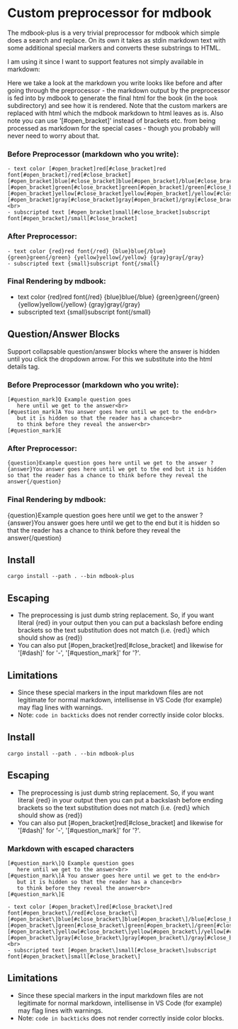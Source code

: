# Custom preprocessor for mdbook

The mdbook-plus is a very trivial preprocessor for mdbook which simple does a search and replace.
On its own it takes as stdin markdown text with some additional special markers and converts these substrings to HTML.

I am using it since I want to support features not simply available in markdown:

Here we take a look at the markdown you write looks like before and after going through the preprocessor - the markdown output by the preprocessor is fed into by mdbook to generate the final html for the book (in the `book` subdirectory) and see how it is rendered.
Note that the custom markers are replaced with html which the mdbook markdown to html leaves as is. 
Also note you can use '[#open_bracket\]' instead of brackets etc. from being processed as markdown for the special cases - though you probably will never need to worry about that.


### Before Preprocessor (markdown who you write):
```
- text color [#open_bracket]red[#close_bracket]red font[#open_bracket]/red[#close_bracket] [#open_bracket]blue[#close_bracket]blue[#open_bracket]/blue[#close_bracket] [#open_bracket]green[#close_bracket]green[#open_bracket]/green[#close_bracket] [#open_bracket]yellow[#close_bracket]yellow[#open_bracket]/yellow[#close_bracket] [#open_bracket]gray[#close_bracket]gray[#open_bracket]/gray[#close_bracket]<br>
- subscripted text [#open_bracket]small[#close_bracket]subscript font[#open_bracket]/small[#close_bracket]
```

### After Preprocessor:
```
- text color {red}red font{/red} {blue}blue{/blue} {green}green{/green} {yellow}yellow{/yellow} {gray}gray{/gray}
- subscripted text {small}subscript font{/small}
```

### Final Rendering by mdbook:
- text color {red}red font{/red} {blue}blue{/blue} {green}green{/green} {yellow}yellow{/yellow} {gray}gray{/gray}
- subscripted text {small}subscript font{/small}

## Question/Answer Blocks

Support collapsable question/answer blocks where the answer is hidden until you click the dropdown arrow.
For this we substitute into the html details tag.

### Before Preprocessor (markdown who you write):
```
[#question_mark]Q Example question goes
   here until we get to the answer<br>
[#question_mark]A You answer goes here until we get to the end<br>
   but it is hidden so that the reader has a chance<br>
   to think before they reveal the answer<br>
[#question_mark]E
```

### After Preprocessor:
```
{question}Example question goes here until we get to the answer ?{answer}You answer goes here until we get to the end but it is hidden so that the reader has a chance to think before they reveal the answer{/question}
```

### Final Rendering by mdbook:
{question}Example question goes here until we get to the answer ?{answer}You answer goes here until we get to the end but it is hidden so that the reader has a chance to think before they reveal the answer{/question}

## Install
`cargo install --path . --bin mdbook-plus`

## Escaping
- The preprocessing is just dumb string replacement. So, if you want literal \{red\} in your output then you can put a backslash before ending brackets so the text substitution does not match (i.e. \{red\\\} which should show as {red\})
- You can also put [#open_bracket\]red[#close_bracket\] and likewise for '[#dash\]' for '-', '[#question_mark\]' for '?'.

## Limitations
- Since these special markers in the input markdown files are not legitimate for normal markdown, intellisense in VS Code (for example) may flag lines with warnings.
- Note: `code in backticks` does not render correctly inside color blocks.


## Install
`cargo install --path . --bin mdbook-plus`

## Escaping
- The preprocessing is just dumb string replacement. So, if you want literal \{red\} in your output then you can put a backslash before ending brackets so the text substitution does not match (i.e. \{red\\\} which should show as {red\})
- You can also put [#open_bracket\]red[#close_bracket\] and likewise for '[#dash\]' for '-', '[#question_mark\]' for '?'.

### Markdown with escaped characters
```
[#question_mark\]Q Example question goes
   here until we get to the answer<br>
[#question_mark\]A You answer goes here until we get to the end<br>
   but it is hidden so that the reader has a chance<br>
   to think before they reveal the answer<br>
[#question_mark\]E

```
```
- text color [#open_bracket\]red[#close_bracket\]red font[#open_bracket\]/red[#close_bracket\] [#open_bracket\]blue[#close_bracket\]blue[#open_bracket\]/blue[#close_bracket\] [#open_bracket\]green[#close_bracket\]green[#open_bracket\]/green[#close_bracket\] [#open_bracket\]yellow[#close_bracket\]yellow[#open_bracket\]/yellow[#close_bracket\] [#open_bracket\]gray[#close_bracket\]gray[#open_bracket\]/gray[#close_bracket\]<br>
- subscripted text [#open_bracket\]small[#close_bracket\]subscript font[#open_bracket\]small[#close_bracket\]
```


## Limitations
- Since these special markers in the input markdown files are not legitimate for normal markdown, intellisense in VS Code (for example) may flag lines with warnings.
- Note: `code in backticks` does not render correctly inside color blocks.
```

